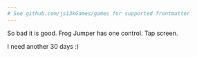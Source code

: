 ```yaml
---
# See github.com/js13kGames/games for supported frontmatter
---
```

So bad it is good.
Frog Jumper has one control. Tap screen.

I need another 30 days :)